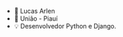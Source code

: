- 👾 Lucas Arlen
- 📍 União - Piauí
- 💡 Desenvolvedor Python e Django.

<!---
LucasArlen/LucasArlen is a ✨ special ✨ repository because its `README.md` (this file) appears on your GitHub profile.
You can click the Preview link to take a look at your changes.
--->
